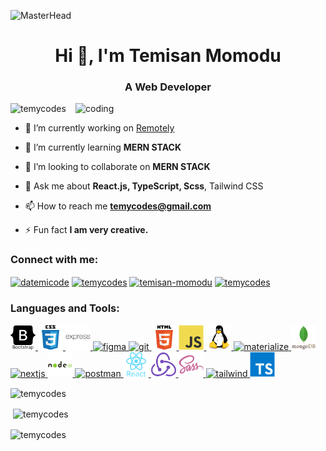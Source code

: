 ![MasterHead](https://thumbs.dreamstime.com/z/web-html-coding-website-banner-front-end-developing-programming-language-mixed-media-212768540.jpg)
<h1 align="center">Hi 👋, I'm Temisan Momodu</h1>
<h3 align="center">A Web Developer</h3>
<img align="right" width="400" alt="coding" src="https://external-content.duckduckgo.com/iu/?u=https%3A%2F%2Fmedia.tenor.com%2Fimages%2Fd02f68f2b8785baa2e72115dec9bceed%2Ftenor.gif&f=1&nofb=1&ipt=21ac06c660ddd6c4bc927868c7982b0d4270c6f6ea18228a7b65cd39d9dbc77b&ipo=images"/>
<p align="left"> <img src="https://komarev.com/ghpvc/?username=temycodes&label=Profile%20views&color=0e75b6&style=flat" alt="temycodes" /> </p>

- 🔭 I’m currently working on [Remotely](https://remotely.vercel.app//)

- 🌱 I’m currently learning **MERN STACK**

- 👯 I’m looking to collaborate on **MERN STACK**

- 💬 Ask me about **React.js, TypeScript, Scss**, Tailwind CSS

- 📫 How to reach me **temycodes@gmail.com**

- ⚡ Fun fact **I am very creative.**

<h3 align="left">Connect with me:</h3>
<p align="left">
<a href="https://twitter.com/temycode" target="blank"><img align="center" src="https://raw.githubusercontent.com/rahuldkjain/github-profile-readme-generator/master/src/images/icons/Social/twitter.svg" alt="datemicode" height="30" width="40" /></a>
<a href="https://linkedin.com/in/temycodes" target="blank"><img align="center" src="https://raw.githubusercontent.com/rahuldkjain/github-profile-readme-generator/master/src/images/icons/Social/linked-in-alt.svg" alt="temycodes" height="30" width="40" /></a>
<a href="https://stackoverflow.com/users/14355211/temisan-momodu" target="blank"><img align="center" src="https://raw.githubusercontent.com/rahuldkjain/github-profile-readme-generator/master/src/images/icons/Social/stack-overflow.svg" alt="temisan-momodu" height="30" width="40" /></a>
<a href="https://fb.com/temycodes" target="blank"><img align="center" src="https://raw.githubusercontent.com/rahuldkjain/github-profile-readme-generator/master/src/images/icons/Social/facebook.svg" alt="temycodes" height="30" width="40" /></a>
</p>

<h3 align="left">Languages and Tools:</h3>
<p align="left"> <a href="https://getbootstrap.com" target="_blank" rel="noreferrer"> <img src="https://raw.githubusercontent.com/devicons/devicon/master/icons/bootstrap/bootstrap-plain-wordmark.svg" alt="bootstrap" width="40" height="40"/> </a> <a href="https://www.w3schools.com/css/" target="_blank" rel="noreferrer"> <img src="https://raw.githubusercontent.com/devicons/devicon/master/icons/css3/css3-original-wordmark.svg" alt="css3" width="40" height="40"/> </a> <a href="https://expressjs.com" target="_blank" rel="noreferrer"> <img src="https://raw.githubusercontent.com/devicons/devicon/master/icons/express/express-original-wordmark.svg" alt="express" width="40" height="40"/> </a> <a href="https://www.figma.com/" target="_blank" rel="noreferrer"> <img src="https://www.vectorlogo.zone/logos/figma/figma-icon.svg" alt="figma" width="40" height="40"/> </a> <a href="https://git-scm.com/" target="_blank" rel="noreferrer"> <img src="https://www.vectorlogo.zone/logos/git-scm/git-scm-icon.svg" alt="git" width="40" height="40"/> </a> <a href="https://www.w3.org/html/" target="_blank" rel="noreferrer"> <img src="https://raw.githubusercontent.com/devicons/devicon/master/icons/html5/html5-original-wordmark.svg" alt="html5" width="40" height="40"/> </a> <a href="https://developer.mozilla.org/en-US/docs/Web/JavaScript" target="_blank" rel="noreferrer"> <img src="https://raw.githubusercontent.com/devicons/devicon/master/icons/javascript/javascript-original.svg" alt="javascript" width="40" height="40"/> </a> <a href="https://www.linux.org/" target="_blank" rel="noreferrer"> <img src="https://raw.githubusercontent.com/devicons/devicon/master/icons/linux/linux-original.svg" alt="linux" width="40" height="40"/> </a> <a href="https://materializecss.com/" target="_blank" rel="noreferrer"> <img src="https://raw.githubusercontent.com/prplx/svg-logos/5585531d45d294869c4eaab4d7cf2e9c167710a9/svg/materialize.svg" alt="materialize" width="40" height="40"/> </a> <a href="https://www.mongodb.com/" target="_blank" rel="noreferrer"> <img src="https://raw.githubusercontent.com/devicons/devicon/master/icons/mongodb/mongodb-original-wordmark.svg" alt="mongodb" width="40" height="40"/> </a> <a href="https://nextjs.org/" target="_blank" rel="noreferrer"> <img src="https://cdn.worldvectorlogo.com/logos/nextjs-2.svg" alt="nextjs" width="40" height="40"/> </a> <a href="https://nodejs.org" target="_blank" rel="noreferrer"> <img src="https://raw.githubusercontent.com/devicons/devicon/master/icons/nodejs/nodejs-original-wordmark.svg" alt="nodejs" width="40" height="40"/> </a> <a href="https://postman.com" target="_blank" rel="noreferrer"> <img src="https://www.vectorlogo.zone/logos/getpostman/getpostman-icon.svg" alt="postman" width="40" height="40"/> </a> <a href="https://reactjs.org/" target="_blank" rel="noreferrer"> <img src="https://raw.githubusercontent.com/devicons/devicon/master/icons/react/react-original-wordmark.svg" alt="react" width="40" height="40"/> </a> <a href="https://redux.js.org" target="_blank" rel="noreferrer"> <img src="https://raw.githubusercontent.com/devicons/devicon/master/icons/redux/redux-original.svg" alt="redux" width="40" height="40"/> </a> <a href="https://sass-lang.com" target="_blank" rel="noreferrer"> <img src="https://raw.githubusercontent.com/devicons/devicon/master/icons/sass/sass-original.svg" alt="sass" width="40" height="40"/> </a> <a href="https://tailwindcss.com/" target="_blank" rel="noreferrer"> <img src="https://www.vectorlogo.zone/logos/tailwindcss/tailwindcss-icon.svg" alt="tailwind" width="40" height="40"/> </a> <a href="https://www.typescriptlang.org/" target="_blank" rel="noreferrer"> <img src="https://raw.githubusercontent.com/devicons/devicon/master/icons/typescript/typescript-original.svg" alt="typescript" width="40" height="40"/> </a> </p>

<p><img align="center" src="https://github-readme-stats.vercel.app/api/top-langs?username=temycodes&show_icons=true&locale=en&layout=compact" alt="temycodes" /></p>

<p>&nbsp;<img align="center" src="https://github-readme-stats.vercel.app/api?username=temycodes&show_icons=true&locale=en" alt="temycodes" /></p>

<p><img align="center" src="https://github-readme-streak-stats.herokuapp.com/?user=temycodes&" alt="temycodes" /></p>

